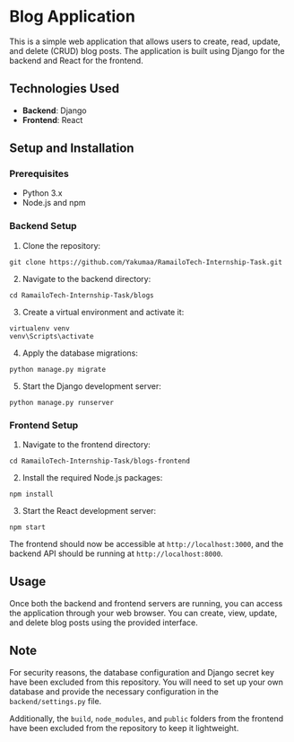 # Blog Application

This is a simple web application that allows users to create, read, update, and delete (CRUD) blog posts. The application is built using Django for the backend and React for the frontend.

## Technologies Used

- **Backend**: Django
- **Frontend**: React

## Setup and Installation

### Prerequisites

- Python 3.x
- Node.js and npm

### Backend Setup

1. Clone the repository:
```
git clone https://github.com/Yakumaa/RamailoTech-Internship-Task.git
```

2. Navigate to the backend directory:
```
cd RamailoTech-Internship-Task/blogs
```

3. Create a virtual environment and activate it:
```
virtualenv venv
venv\Scripts\activate
```

4. Apply the database migrations:
```
python manage.py migrate
```

5. Start the Django development server:
```
python manage.py runserver
```

### Frontend Setup

1. Navigate to the frontend directory:
```
cd RamailoTech-Internship-Task/blogs-frontend
```

2. Install the required Node.js packages:
```
npm install
```

3. Start the React development server:
```
npm start
```

The frontend should now be accessible at `http://localhost:3000`, and the backend API should be running at `http://localhost:8000`.

## Usage

Once both the backend and frontend servers are running, you can access the application through your web browser. You can create, view, update, and delete blog posts using the provided interface.

## Note

For security reasons, the database configuration and Django secret key have been excluded from this repository. You will need to set up your own database and provide the necessary configuration in the `backend/settings.py` file.

Additionally, the `build`, `node_modules`, and `public` folders from the frontend have been excluded from the repository to keep it lightweight.